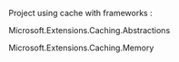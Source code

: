 Project using cache with frameworks :

Microsoft.Extensions.Caching.Abstractions

Microsoft.Extensions.Caching.Memory
